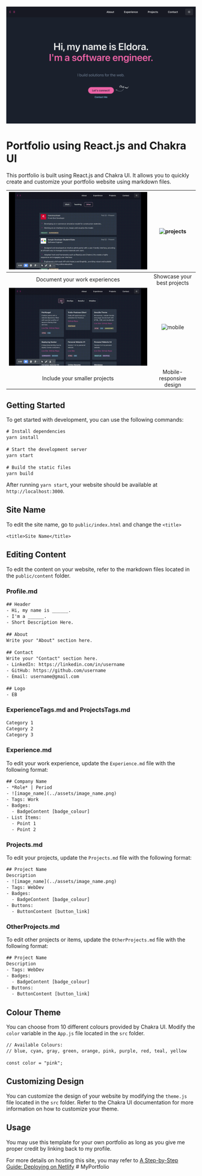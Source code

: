 ![hero](example/hero.png)

# Portfolio using React.js and Chakra UI

This portfolio is built using React.js and Chakra UI. It allows you to quickly create and customize your portfolio website using markdown files.

|    ![experience](example/Experience.gif)    | ![projects](example/Projects.gif) |
| :-----------------------------------------: | :-------------------------------: |
|       Document your work experiences        |    Showcase your best projects    |
| ![otherprojects](example/OtherProjects.gif) |   ![mobile](example/Mobile.gif)   |
|        Include your smaller projects        |     Mobile-responsive design      |

## Getting Started

To get started with development, you can use the following commands:

```
# Install dependencies
yarn install

# Start the development server
yarn start

# Build the static files
yarn build
```

After running `yarn start`, your website should be available at `http://localhost:3000`.

## Site Name

To edit the site name, go to `public/index.html` and change the `<title>`

```
<title>Site Name</title>
```

## Editing Content

To edit the content on your website, refer to the markdown files located in the `public/content` folder.

### Profile.md

```
## Header
- Hi, my name is ______.
- I'm a ______.
- Short Description Here.

## About
Write your "About" section here.

## Contact
Write your "Contact" section here.
- LinkedIn: https://linkedin.com/in/username
- GitHub: https://github.com/username
- Email: username@gmail.com

## Logo
- EB
```

### ExperienceTags.md and ProjectsTags.md

```
Category 1
Category 2
Category 3
```

### Experience.md

To edit your work experience, update the `Experience.md` file with the following format:

```
## Company Name
- *Role* | Period
- ![image_name](../assets/image_name.png)
- Tags: Work
- Badges:
  - BadgeContent [badge_colour]
- List Items:
  - Point 1
  - Point 2
```

### Projects.md

To edit your projects, update the `Projects.md` file with the following format:

```
## Project Name
Description
- ![image_name](../assets/image_name.png)
- Tags: WebDev
- Badges:
  - BadgeContent [badge_colour]
- Buttons:
  - ButtonContent [button_link]
```

### OtherProjects.md

To edit other projects or items, update the `OtherProjects.md` file with the following format:

```
## Project Name
Description
- Tags: WebDev
- Badges:
  - BadgeContent [badge_colour]
- Buttons:
  - ButtonContent [button_link]
```

## Colour Theme

You can choose from 10 different colours provided by Chakra UI. Modify the `color` variable in the `App.js` file located in the `src` folder.

```
// Available Colours:
// blue, cyan, gray, green, orange, pink, purple, red, teal, yellow

const color = "pink";
```

## Customizing Design

You can customize the design of your website by modifying the `theme.js` file located in the `src` folder. Refer to the Chakra UI documentation for more information on how to customize your theme.

## Usage

You may use this template for your own portfolio as long as you give me proper credit by linking back to my profile.

For more details on hosting this site, you may refer to [A Step-by-Step Guide: Deploying on Netlify](https://www.netlify.com/blog/2016/09/29/a-step-by-step-guide-deploying-on-netlify/)
#   M y P o r t f o l i o 
 
 